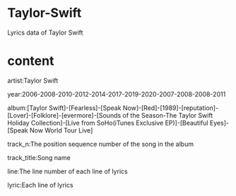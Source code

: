 # Taylor-Swift

Lyrics data of Taylor Swift

# content

artist:Taylor Swift  

year:2006-2008-2010-2012-2014-2017-2019-2020-2007-2008-2008-2011  

album:[Taylor Swift]-[Fearless]-[Speak Now]-[Red]-[1989]-[reputation]-[Lover]-[Folklore]-[evermore]-[Sounds of the Season-The Taylor Swift Holiday Collection]-[Live from SoHo(iTunes Exclusive EP)]-[Beautiful Eyes]-[Speak Now World Tour Live]  

track_n:The position sequence number of the song in the album  

track_title:Song name  

line:The line number of each line of lyrics  

lyric:Each line of lyrics  


























































































